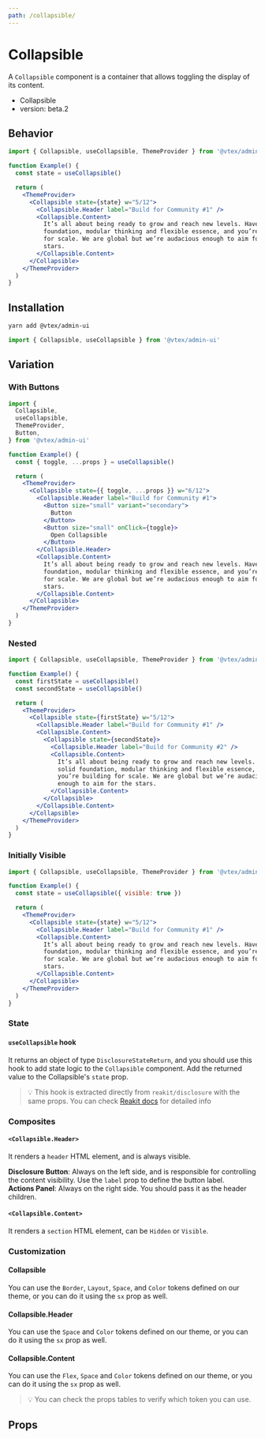 ```yaml
---
path: /collapsible/
---
```


# Collapsible

A `Collapsible` component is a container that allows toggling the display of its content.

- Collapsible
- version: beta.2

## Behavior

```jsx
import { Collapsible, useCollapsible, ThemeProvider } from '@vtex/admin-ui'

function Example() {
  const state = useCollapsible()

  return (
    <ThemeProvider>
      <Collapsible state={state} w="5/12">
        <Collapsible.Header label="Build for Community #1" />
        <Collapsible.Content>
          It’s all about being ready to grow and reach new levels. Have a solid
          foundation, modular thinking and flexible essence, and you’re building
          for scale. We are global but we’re audacious enough to aim for the
          stars.
        </Collapsible.Content>
      </Collapsible>
    </ThemeProvider>
  )
}
```

## Installation

```sh
yarn add @vtex/admin-ui
```

```jsx static
import { Collapsible, useCollapsible } from '@vtex/admin-ui'
```

## Variation

### With Buttons

```jsx
import {
  Collapsible,
  useCollapsible,
  ThemeProvider,
  Button,
} from '@vtex/admin-ui'

function Example() {
  const { toggle, ...props } = useCollapsible()

  return (
    <ThemeProvider>
      <Collapsible state={{ toggle, ...props }} w="6/12">
        <Collapsible.Header label="Build for Community #1">
          <Button size="small" variant="secondary">
            Button
          </Button>
          <Button size="small" onClick={toggle}>
            Open Collapsible
          </Button>
        </Collapsible.Header>
        <Collapsible.Content>
          It’s all about being ready to grow and reach new levels. Have a solid
          foundation, modular thinking and flexible essence, and you’re building
          for scale. We are global but we’re audacious enough to aim for the
          stars.
        </Collapsible.Content>
      </Collapsible>
    </ThemeProvider>
  )
}
```

### Nested

```jsx
import { Collapsible, useCollapsible, ThemeProvider } from '@vtex/admin-ui'

function Example() {
  const firstState = useCollapsible()
  const secondState = useCollapsible()

  return (
    <ThemeProvider>
      <Collapsible state={firstState} w="5/12">
        <Collapsible.Header label="Build for Community #1" />
        <Collapsible.Content>
          <Collapsible state={secondState}>
            <Collapsible.Header label="Build for Community #2" />
            <Collapsible.Content>
              It’s all about being ready to grow and reach new levels. Have a
              solid foundation, modular thinking and flexible essence, and
              you’re building for scale. We are global but we’re audacious
              enough to aim for the stars.
            </Collapsible.Content>
          </Collapsible>
        </Collapsible.Content>
      </Collapsible>
    </ThemeProvider>
  )
}
```

### Initially Visible

```jsx
import { Collapsible, useCollapsible, ThemeProvider } from '@vtex/admin-ui'

function Example() {
  const state = useCollapsible({ visible: true })

  return (
    <ThemeProvider>
      <Collapsible state={state} w="5/12">
        <Collapsible.Header label="Build for Community #1" />
        <Collapsible.Content>
          It’s all about being ready to grow and reach new levels. Have a solid
          foundation, modular thinking and flexible essence, and you’re building
          for scale. We are global but we’re audacious enough to aim for the
          stars.
        </Collapsible.Content>
      </Collapsible>
    </ThemeProvider>
  )
}
```

### State

#### `useCollapsible` hook

It returns an object of type `DisclosureStateReturn`, and you should use this hook to add state logic to the `Collapsible` component. Add the returned value to the Collapsible's `state` prop.

> 💡 This hook is extracted directly from `reakit/disclosure` with the same props. You can check [Reakit docs](https://reakit.io/docs/disclosure/#usedisclosurestate) for detailed info

### Composites

#### `<Collapsible.Header>`

It renders a `header` HTML element, and is always visible.<br/>

**Disclosure Button**: Always on the left side, and is responsible for controlling the content visibility. Use the `label` prop to define the button label. <br />
**Actions Panel**: Always on the right side. You should pass it as the header children.

#### `<Collapsible.Content>`

It renders a `section` HTML element, can be `Hidden` or `Visible`.

### Customization

#### Collapsible

You can use the `Border`, `Layout`, `Space`, and `Color` tokens defined on our theme, or you can do it using the `sx` prop as well.

#### Collapsible.Header

You can use the `Space` and `Color` tokens defined on our theme, or you can do it using the `sx` prop as well.

#### Collapsible.Content

You can use the `Flex`, `Space` and `Color` tokens defined on our theme, or you can do it using the `sx` prop as well.

> 💡 You can check the props tables to verify which token you can use.

## Props

<proptypes heading="Collapsible" component="Collapsible" />

